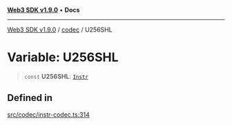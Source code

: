 [**Web3 SDK v1.9.0**](../../../README.md) • **Docs**

***

[Web3 SDK v1.9.0](../../../globals.md) / [codec](../README.md) / U256SHL

# Variable: U256SHL

> `const` **U256SHL**: [`Instr`](../type-aliases/Instr.md)

## Defined in

[src/codec/instr-codec.ts:314](https://github.com/Mystic-Nayy/alephium-web3/blob/c1afd789a197ce5fe21f08c2965942090157c33d/packages/web3/src/codec/instr-codec.ts#L314)
